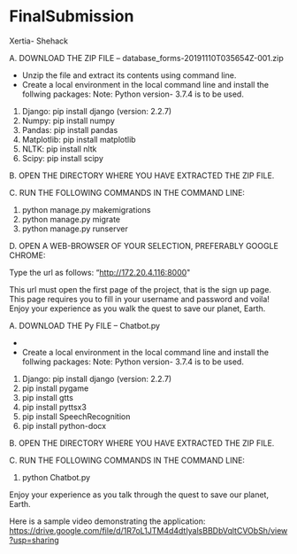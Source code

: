 # FinalSubmission
Xertia- Shehack

A.  DOWNLOAD THE ZIP  FILE – database_forms-20191110T035654Z-001.zip

- Unzip the file and extract its contents using command line.
- Create a local environment in the local command line and install the follwing packages:
Note: Python version- 3.7.4 is to be used.
1. Django: pip install django (version: 2.2.7)
2.  Numpy: pip install numpy
3. Pandas: pip install pandas
4. Matplotlib: pip install matplotlib
5.  NLTK: pip install nltk
6. Scipy: pip install scipy

B. OPEN THE DIRECTORY WHERE YOU HAVE EXTRACTED THE ZIP FILE.

C. RUN THE FOLLOWING COMMANDS IN THE COMMAND LINE:

1. python manage.py makemigrations
2. python manage.py migrate
3. python manage.py runserver

D. OPEN A WEB-BROWSER OF YOUR SELECTION, PREFERABLY GOOGLE CHROME:

Type the url as follows: “http://172.20.4.116:8000"

This url must open the first page of the project, that is the sign up page. This page requires you to fill in your username and password and voila!
Enjoy your experience as you walk the quest to save our planet, Earth.



A.  DOWNLOAD THE Py FILE – Chatbot.py

- 
- Create a local environment in the local command line and install the follwing packages:
Note: Python version- 3.7.4 is to be used.
1. Django: pip install django (version: 2.2.7)
2. pip install pygame
3. pip install gtts
4. pip install pyttsx3
5. pip install SpeechRecognition
6. pip install python-docx


B. OPEN THE DIRECTORY WHERE YOU HAVE EXTRACTED THE ZIP FILE.

C. RUN THE FOLLOWING COMMANDS IN THE COMMAND LINE:

1. python Chatbot.py



Enjoy your experience as you talk through the quest to save our planet, Earth.

Here is a sample video demonstrating the application: https://drive.google.com/file/d/1R7oL1JTM4d4dtIyalsBBDbVqltCVObSh/view?usp=sharing
